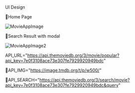 UI Design

🔵Home Page

![MovieAppImage](https://user-images.githubusercontent.com/66914300/149370624-ca1a7814-44be-4937-86d4-5a810d0f6f93.PNG)

🔵Search Result with modal

![MovieAppImage2](https://user-images.githubusercontent.com/66914300/149370693-3adbc3e0-a108-46c9-a8dc-85660f04821f.PNG)

API_URL="https://api.themoviedb.org/3/movie/popular?api_key=7e0f3108ace73e307fe7929920949bdc"

📌API_IMG="https://image.tmdb.org/t/p/w500/"

📌API_SEARCH="https://api.themoviedb.org/3/search/movie?api_key=7e0f3108ace73e307fe7929920949bdc&query"
